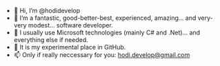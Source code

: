 - 👋 Hi, I’m @hodidevelop
- 👀 I’m a fantastic, good-better-best, experienced, amazing... and very-very modest... software developer.
- 🌱 I usually use Microsoft technologies (mainly C# and .Net)... and everything else if needed.
- 💞️ It is my experimental place in GitHub.
- 📫 Only if really neccessary for you: hodi.develop@gmail.com

<!---
hodidevelop/hodidevelop is my ✨ special ✨ repository because its `README.md` (this file) appears on your GitHub profile.
You can click the Preview link to take a look at your changes.
--->
